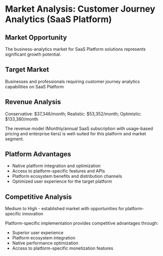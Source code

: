 # Market Analysis: Customer Journey Analytics (SaaS Platform)

## Market Opportunity
The business-analytics market for SaaS Platform solutions represents significant growth potential.

## Target Market
Businesses and professionals requiring customer journey analytics capabilities on SaaS Platform

## Revenue Analysis
Conservative: $37,346/month; Realistic: $53,352/month; Optimistic: $133,380/month

The revenue model (Monthly/annual SaaS subscription with usage-based pricing and enterprise tiers) is well-suited for this platform and market segment.

## Platform Advantages
- Native platform integration and optimization
- Access to platform-specific features and APIs
- Platform ecosystem benefits and distribution channels
- Optimized user experience for the target platform

## Competitive Analysis
Medium to High - established market with opportunities for platform-specific innovation

Platform-specific implementation provides competitive advantages through:
- Superior user experience
- Platform ecosystem integration
- Native performance optimization
- Access to platform-specific monetization features
